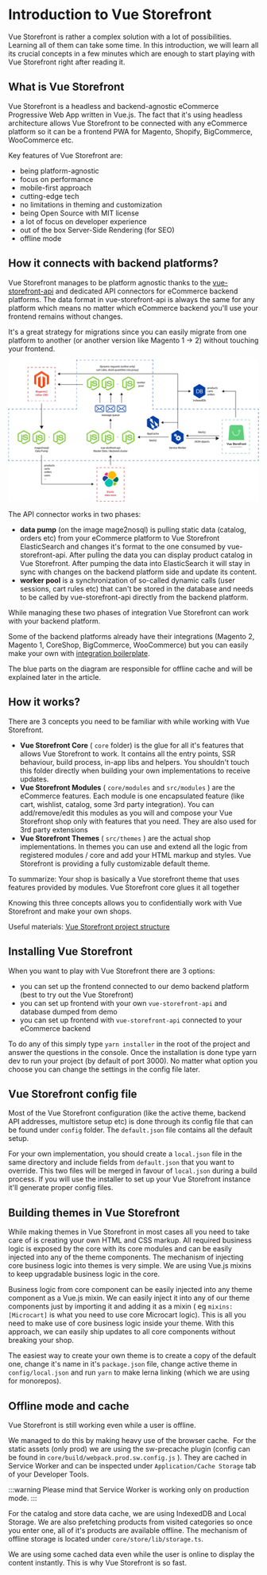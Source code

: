 # Introduction to Vue Storefront
Vue Storefront is rather a complex solution with a lot of possibilities. Learning all of them can take some time. In this introduction, we will learn all its crucial concepts in a few minutes which are enough to start playing with Vue Storefront right after reading it.

## What is Vue Storefront
Vue Storefront is a headless and backend-agnostic eCommerce Progressive Web App written in Vue.js. The fact that it's using headless architecture allows Vue Storefront to be connected with any eCommerce platform so it can be a frontend PWA for Magento, Shopify, BigCommerce, WooCommerce etc.

Key features of Vue Storefront are:
- being platform-agnostic
- focus on performance
- mobile-first approach
- cutting-edge tech
- no limitations in theming and customization
- being Open Source with MIT license
- a lot of focus on developer experience
- out of the box Server-Side Rendering (for SEO)
- offline mode

## How it connects with backend platforms?
Vue Storefront manages to be platform agnostic thanks to the [vue-storefront-api](https://github.com/DivanteLtd/vue-storefront-api) and dedicated API connectors for eCommerce backend platforms. The data format in vue-storefront-api is always the same for any platform which means no matter which eCommerce backend you'll use your frontend remains without changes.

It's a great strategy for migrations since you can easily migrate from one platform to another (or another version like Magento 1 -> 2) without touching your frontend.

![Architecture diagram](https://raw.githubusercontent.com/DivanteLtd/vue-storefront/master/docs/.vuepress/public/GitHub-Architecture-VS.png)

The API connector works in two phases:
- **data pump** (on the image mage2nosql) is pulling static data (catalog, orders etc) from your eCommerce platform to Vue Storefront ElasticSearch and changes it's format to the one consumed by vue-storefront-api. After pulling the data you can display product catalog in Vue Storefront. After pumping the data into ElasticSearch it will stay in sync with changes on the backend platform side and update its content.
- **worker pool** is a synchronization of so-called dynamic calls (user sessions, cart rules etc) that can't be stored in the database and needs to be called by vue-storefront-api directly from the backend platform.

While managing these two phases of integration Vue Storefront can work with your backend platform. 

Some of the backend platforms already have their integrations (Magento 2, Magento 1, CoreShop, BigCommerce, WooCommerce) but you can easily make your own with [integration boilerplate](https://github.com/DivanteLtd/bigcommerce2vuestorefront
).

The blue parts on the diagram are responsible for offline cache and will be explained later in the article.

## How it works?

There are 3 concepts you need to be familiar with while working with Vue Storefront.
- **Vue Storefront Core** ( `core` folder) is the glue for all it's features that allows Vue Storefront to work. It contains all the entry points, SSR behaviour, build process, in-app libs and helpers. You shouldn't touch this folder directly when building your own implementations to receive updates.
- **Vue Storefront Modules** ( `core/modules` and `src/modules` ) are the eCommerce features. Each module is one encapsulated feature (like cart, wishlist, catalog, some 3rd party integration). You can add/remove/edit this modules as you will and compose your Vue Storefront shop only with features that you need. They are also used for 3rd party extensions
- **Vue Storefront Themes** ( `src/themes` ) are the actual shop implementations. In themes you can use and extend all the logic from registered modules / core and add your HTML markup and styles. Vue Storefront is providing a fully customizable default theme.

To summarize: Your shop is basically a Vue storefront theme that uses features provided by modules. Vue Storefront core glues it all together

Knowing this three concepts allows you to confidentially work with Vue Storefront and make your own shops.

Useful materials: [Vue Storefront project structure](https://docs.vuestorefront.io/guide/basics/project-structure.html)

## Installing Vue Storefront
When you want to play with Vue Storefront there are 3 options:
- you can set up the frontend connected to our demo backend platform (best to try out the Vue Storefront)
- you can set up frontend with your own `vue-storefront-api` and database dumped from demo
- you can set up frontend with `vue-storefront-api` connected to your eCommerce backend

To do any of this simply type `yarn installer` in the root of the project and answer the questions in the console. Once the installation is done type yarn dev to run your project (by default of port 3000). No matter what option you choose you can change the settings in the config file later.

## Vue Storefront config file
Most of the Vue Storefront configuration (like the active theme, backend API addresses, multistore setup etc) is done through its config file that can be found under `config` folder. The `default.json` file contains all the default setup. 

For your own implementation, you should create a `local.json` file in the same directory and include fields from `default.json` that you want to override. This two files will be merged in favour of `local.json` during a build process. If you will use the installer to set up your Vue Storefront instance it'll generate proper config files.

## Building themes in Vue Storefront

While making themes in Vue Storefront in most cases all you need to take care of is creating your own HTML and CSS markup. All required business logic is exposed by the core with its core modules and can be easily injected into any of the theme components.
The mechanism of injecting core business logic into themes is very simple. We are using Vue.js mixins to keep upgradable business logic in the core. 

Business logic from core component can be easily injected into any theme component as a Vue.js mixin. We can easily inject it into any of our theme components just by importing it and adding it as a mixin ( eg `mixins: [Microcart]` is what you need to use core Microcart logic). This is all you need to make use of core business logic inside your theme. With this approach, we can easily ship updates to all core components without breaking your shop.

The easiest way to create your own theme is to create a copy of the default one, change it's name in it's `package.json` file, change active theme in `config/local.json` and run `yarn` to make lerna linking (which we are using for monorepos).

## Offline mode and cache

Vue Storefront is still working even while a user is offline.

We managed to do this by making heavy use of the browser cache. 
For the static assets (only prod) we are using the sw-precache plugin (config can be found in `core/build/webpack.prod.sw.config.js` ). They are cached in Service Worker and can be inspected under `Application/Cache Storage` tab of your Developer Tools.

:::warning
Please mind that Service Worker is working only on production mode. 
:::

For the catalog and store data cache, we are using IndexedDB and Local Storage. We are also prefetching products from visited categories so once you enter one, all of it's products are available offline. The mechanism of offline storage is located under `core/store/lib/storage.ts`.

We are using some cached data even while the user is online to display the content instantly. This is why Vue Storefront is so fast.

